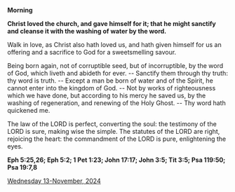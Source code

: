 **Morning**

**Christ loved the church, and gave himself for it; that he might sanctify and cleanse it with the washing of water by the word.**
 
Walk in love, as Christ also hath loved us, and hath given himself for us an offering and a sacrifice to God for a sweetsmelling savour.
 
Being born again, not of corruptible seed, but of incorruptible, by the word of God, which liveth and abideth for ever. -- Sanctify them through thy truth: thy word is truth. -- Except a man be born of water and of the Spirit, he cannot enter into the kingdom of God. -- Not by works of righteousness which we have done, but according to his mercy he saved us, by the washing of regeneration, and renewing of the Holy Ghost. -- Thy word hath quickened me.
 
The law of the LORD is perfect, converting the soul: the testimony of the LORD is sure, making wise the simple. The statutes of the LORD are right, rejoicing the heart: the commandment of the LORD is pure, enlightening the eyes.  

**Eph 5:25,26; Eph 5:2; 1 Pet 1:23; John 17:17; John 3:5; Tit 3:5; Psa 119:50; Psa 19:7,8**

[Wednesday 13-November, 2024](https://t.me/daily_light)
